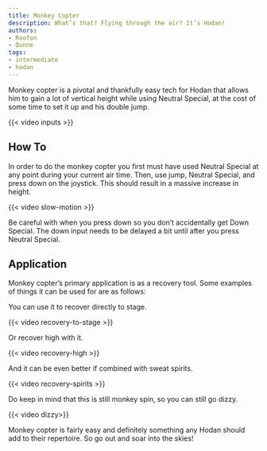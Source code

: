 ```yaml
---
title: Monkey Copter
description: What’s that? Flying through the air? It’s Hodan!
authors:
- Roofon
- Qunne
tags:
- intermediate
- hodan
---
```


Monkey copter is a pivotal and thankfully easy tech for Hodan that allows him to gain a lot of vertical height while using Neutral Special, at the cost of some time to set it up and his double jump.

{{< video inputs >}}

## How To

In order to do the monkey copter you first must have used Neutral Special at any point during your current air time. Then, use jump, Neutral Special, and press down on the joystick. This should result in a massive increase in height.

{{< video slow-motion >}}

Be careful with when you press down so you don’t accidentally get Down Special. The down input needs to be delayed a bit until after you press Neutral Special.

## Application

Monkey copter’s primary application is as a recovery tool. Some examples of things it can be used for are as follows:

You can use it to recover directly to stage.

{{< video recovery-to-stage >}}

Or recover high with it.

{{< video recovery-high >}}

And it can be even better if combined with sweat spirits.

{{< video recovery-spirits >}}

Do keep in mind that this is still monkey spin, so you can still go dizzy.

{{< video dizzy>}}

Monkey copter is fairly easy and definitely something any Hodan should add to their repertoire. So go out and soar into the skies!
